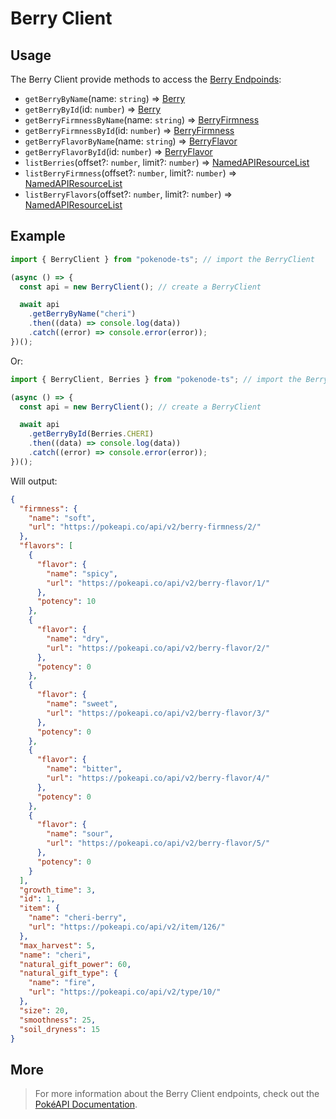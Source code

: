 # Berry Client

## Usage

The Berry Client provide methods to access the [Berry Endpoinds](https://pokeapi.co/docs/v2#berries-section):

- `getBerryByName`(name: `string`) => [Berry](/docs/typings/berry-typings#berry)
- `getBerryById`(id: `number`) => [Berry](/docs/typings/berry-typings#berry)
- `getBerryFirmnessByName`(name: `string`) => [BerryFirmness](/docs/typings/berry-typings#berry-firmness)
- `getBerryFirmnessById`(id: `number`) => [BerryFirmness](/docs/typings/berry-typings#berry-firmness)
- `getBerryFlavorByName`(name: `string`) => [BerryFlavor](/docs/typings/berry-typings#berry-flavor)
- `getBerryFlavorById`(id: `number`) => [BerryFlavor](/docs/typings/berry-typings#berry-flavor)
- `listBerries`(offset?: `number`, limit?: `number`) => [NamedAPIResourceList](/docs/typings/common-typings#named-api-resource-list)
- `listBerryFirmness`(offset?: `number`, limit?: `number`) => [NamedAPIResourceList](/docs/typings/common-typings#named-api-resource-list)
- `listBerryFlavors`(offset?: `number`, limit?: `number`) => [NamedAPIResourceList](/docs/typings/common-typings#named-api-resource-list)

## Example

```js
import { BerryClient } from "pokenode-ts"; // import the BerryClient

(async () => {
  const api = new BerryClient(); // create a BerryClient

  await api
    .getBerryByName("cheri")
    .then((data) => console.log(data))
    .catch((error) => console.error(error));
})();
```

Or:

```js
import { BerryClient, Berries } from "pokenode-ts"; // import the BerryClient and the Berries enum

(async () => {
  const api = new BerryClient(); // create a BerryClient

  await api
    .getBerryById(Berries.CHERI)
    .then((data) => console.log(data))
    .catch((error) => console.error(error));
})();
```

Will output:

```json
{
  "firmness": {
    "name": "soft",
    "url": "https://pokeapi.co/api/v2/berry-firmness/2/"
  },
  "flavors": [
    {
      "flavor": {
        "name": "spicy",
        "url": "https://pokeapi.co/api/v2/berry-flavor/1/"
      },
      "potency": 10
    },
    {
      "flavor": {
        "name": "dry",
        "url": "https://pokeapi.co/api/v2/berry-flavor/2/"
      },
      "potency": 0
    },
    {
      "flavor": {
        "name": "sweet",
        "url": "https://pokeapi.co/api/v2/berry-flavor/3/"
      },
      "potency": 0
    },
    {
      "flavor": {
        "name": "bitter",
        "url": "https://pokeapi.co/api/v2/berry-flavor/4/"
      },
      "potency": 0
    },
    {
      "flavor": {
        "name": "sour",
        "url": "https://pokeapi.co/api/v2/berry-flavor/5/"
      },
      "potency": 0
    }
  ],
  "growth_time": 3,
  "id": 1,
  "item": {
    "name": "cheri-berry",
    "url": "https://pokeapi.co/api/v2/item/126/"
  },
  "max_harvest": 5,
  "name": "cheri",
  "natural_gift_power": 60,
  "natural_gift_type": {
    "name": "fire",
    "url": "https://pokeapi.co/api/v2/type/10/"
  },
  "size": 20,
  "smoothness": 25,
  "soil_dryness": 15
}
```

## More

> For more information about the Berry Client endpoints, check out the [PokéAPI Documentation](https://pokeapi.co/docs/v2#berries-section).
